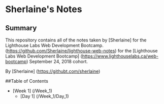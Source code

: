 # Sherlaine's Notes
## Summary 

This repository contains all of the notes taken by [Sherlaine] for the Lighthouse Labs Web Development Bootcamp.
(https://github.com/Sherlaine/lighthouse-web-notes) for the [Lighthouse Labs Web Development Bootcamp]
(https://www.lighthouselabs.ca/web-bootcamp) September 24, 2018 cohort. 

By [Sherlaine]
(https://githubt.com/sherlaine)

##Table of Contents

* [Week 1] (/Week_1)
    * [Day 1] (/Week_1/Day_1)